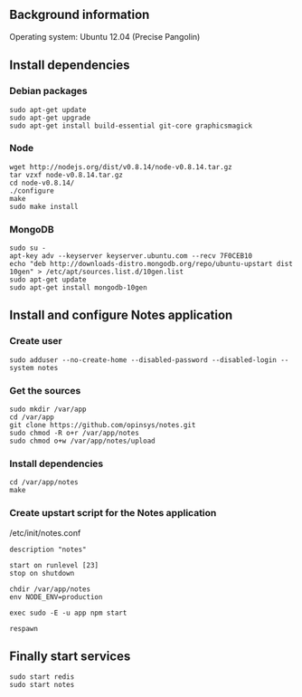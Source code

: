 ## Background information

Operating system: Ubuntu 12.04 (Precise Pangolin)

## Install dependencies

### Debian packages
```shell
sudo apt-get update
sudo apt-get upgrade
sudo apt-get install build-essential git-core graphicsmagick
```

### Node
```shell
wget http://nodejs.org/dist/v0.8.14/node-v0.8.14.tar.gz
tar vzxf node-v0.8.14.tar.gz
cd node-v0.8.14/
./configure
make
sudo make install
```

### MongoDB

```shell
sudo su -
apt-key adv --keyserver keyserver.ubuntu.com --recv 7F0CEB10
echo "deb http://downloads-distro.mongodb.org/repo/ubuntu-upstart dist 10gen" > /etc/apt/sources.list.d/10gen.list
sudo apt-get update
sudo apt-get install mongodb-10gen
```


## Install and configure Notes application

### Create user
```
sudo adduser --no-create-home --disabled-password --disabled-login --system notes
```

### Get the sources

```
sudo mkdir /var/app
cd /var/app
git clone https://github.com/opinsys/notes.git
sudo chmod -R o+r /var/app/notes
sudo chmod o+w /var/app/notes/upload
```

### Install dependencies

```
cd /var/app/notes
make
```

### Create upstart script for the Notes application

/etc/init/notes.conf
```
description "notes"

start on runlevel [23]
stop on shutdown

chdir /var/app/notes
env NODE_ENV=production   

exec sudo -E -u app npm start

respawn
```

## Finally start services

```
sudo start redis
sudo start notes
```
